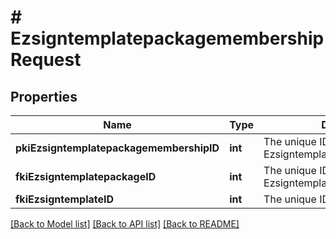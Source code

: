 # # EzsigntemplatepackagemembershipRequest

## Properties

Name | Type | Description | Notes
------------ | ------------- | ------------- | -------------
**pkiEzsigntemplatepackagemembershipID** | **int** | The unique ID of the Ezsigntemplatepackagemembership | [optional]
**fkiEzsigntemplatepackageID** | **int** | The unique ID of the Ezsigntemplatepackage |
**fkiEzsigntemplateID** | **int** | The unique ID of the Ezsigntemplate |

[[Back to Model list]](../../README.md#models) [[Back to API list]](../../README.md#endpoints) [[Back to README]](../../README.md)
